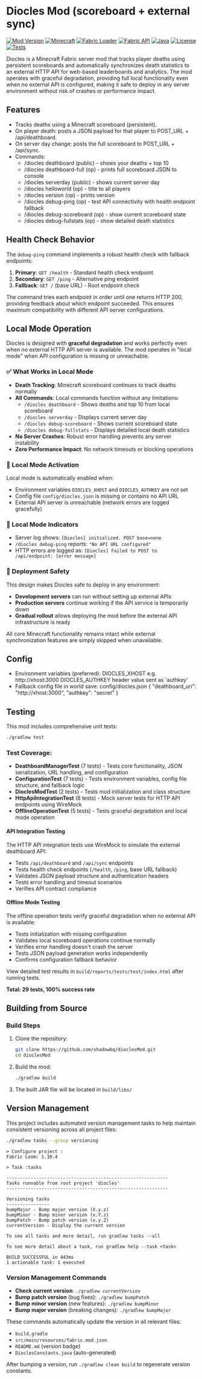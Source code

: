 # Diocles Mod (scoreboard + external sync)

[![Mod Version](https://img.shields.io/badge/Mod%20Version-1.1.1-blue)](https://github.com/shadowbq/dioclesMod/releases)
[![Minecraft](https://img.shields.io/badge/Minecraft-1.21.7-green)](https://minecraft.net)
[![Fabric Loader](https://img.shields.io/badge/Fabric%20Loader-0.16.14+-orange)](https://fabricmc.net)
[![Fabric API](https://img.shields.io/badge/Fabric%20API-0.129.0+-yellow)](https://modrinth.com/mod/fabric-api)
[![Java](https://img.shields.io/badge/Java-21+-red)](https://adoptium.net)
[![License](https://img.shields.io/badge/License-MIT-brightgreen)](https://github.com/shadowbq/dioclesMod/blob/main/LICENSE)
[![Tests](https://img.shields.io/badge/Tests-29%20Passing-success)](https://github.com/shadowbq/dioclesMod)

Diocles is a Minecraft Fabric server mod that tracks player deaths using persistent scoreboards and automatically synchronizes death statistics to an external HTTP API for web-based leaderboards and analytics. The mod operates with graceful degradation, providing full local functionality even when no external API is configured, making it safe to deploy in any server environment without risk of crashes or performance impact.

## Features

* Tracks deaths using a Minecraft scoreboard (persistent).
* On player death: posts a JSON payload for that player to POST_URL + /api/deathboard.
* On server day change: posts the full scoreboard to POST_URL + /api/sync.
* Commands:
  * /diocles deathboard        (public) - shows your deaths + top 10
  * /diocles deathboard-full   (op)     - prints full scoreboard JSON to console
  * /diocles serverday         (public) - shows current server day
  * /diocles helloworld        (op)     - title to all players
  * /diocles version           (op)     - prints version
  * /diocles debug-ping        (op)     - test API connectivity with health endpoint fallback
  * /diocles debug-scoreboard  (op)     - show current scoreboard state
  * /diocles debug-fullstats   (op)     - show detailed death statistics

## Health Check Behavior

The `debug-ping` command implements a robust health check with fallback endpoints:

1. **Primary**: `GET /health` - Standard health check endpoint
2. **Secondary**: `GET /ping` - Alternative ping endpoint  
3. **Fallback**: `GET /` (base URL) - Root endpoint check

The command tries each endpoint in order until one returns HTTP 200, providing feedback about which endpoint succeeded. This ensures maximum compatibility with different API server configurations.

## Local Mode Operation

Diocles is designed with **graceful degradation** and works perfectly even when no external HTTP API server is available. The mod operates in "local mode" when API configuration is missing or unreachable.

### ✅ What Works in Local Mode

- **Death Tracking**: Minecraft scoreboard continues to track deaths normally
- **All Commands**: Local commands function without any limitations:
  - `/diocles deathboard` - Shows deaths and top 10 from local scoreboard
  - `/diocles serverday` - Displays current server day
  - `/diocles debug-scoreboard` - Shows current scoreboard state
  - `/diocles debug-fullstats` - Displays detailed local death statistics
- **No Server Crashes**: Robust error handling prevents any server instability
- **Zero Performance Impact**: No network timeouts or blocking operations

### 🔧 Local Mode Activation

Local mode is automatically enabled when:
- Environment variables `DIOCLES_XHOST` and `DIOCLES_AUTHKEY` are not set
- Config file `config/diocles.json` is missing or contains no API URL
- External API server is unreachable (network errors are logged gracefully)

### 📝 Local Mode Indicators

- Server log shows: `[Diocles] initialized. POST base=none`
- `/diocles debug-ping` reports: `"No API URL configured"`
- HTTP errors are logged as: `[Diocles] Failed to POST to /api/endpoint: [error message]`

### 🚀 Deployment Safety

This design makes Diocles safe to deploy in any environment:
- **Development servers** can run without setting up external APIs
- **Production servers** continue working if the API service is temporarily down
- **Gradual rollout** allows deploying the mod before the external API infrastructure is ready

All core Minecraft functionality remains intact while external synchronization features are simply skipped when unavailable.

## Config

* Environment variables (preferred):
    DIOCLES_XHOST    e.g. http://xhost:3000
    DIOCLES_AUTHKEY  header value sent as 'authkey'
* Fallback config file in world save: config/diocles.json
   {
     "deathboard_uri": "http://xhost:3000",
     "authkey": "secret"
   }

## Testing

This mod includes comprehensive unit tests:

```bash
./gradlew test
```

### Test Coverage:
* **DeathboardManagerTest** (7 tests) - Tests core functionality, JSON serialization, URL handling, and configuration
* **ConfigurationTest** (7 tests) - Tests environment variables, config file structure, and fallback logic  
* **DioclesModTest** (2 tests) - Tests mod initialization and class structure
* **HttpApiIntegrationTest** (8 tests) - Mock server tests for HTTP API endpoints using WireMock
* **OfflineOperationTest** (5 tests) - Tests graceful degradation and local mode operation

#### API Integration Testing
The HTTP API integration tests use WireMock to simulate the external deathboard API:
* Tests `/api/deathboard` and `/api/sync` endpoints
* Tests health check endpoints (`/health`, `/ping`, base URL fallback)
* Validates JSON payload structure and authentication headers
* Tests error handling and timeout scenarios
* Verifies API contract compliance

#### Offline Mode Testing
The offline operation tests verify graceful degradation when no external API is available:
* Tests initialization with missing configuration
* Validates local scoreboard operations continue normally
* Verifies error handling doesn't crash the server
* Tests JSON payload generation works independently
* Confirms configuration fallback behavior

View detailed test results in `build/reports/tests/test/index.html` after running tests.

**Total: 29 tests, 100% success rate**

## Building from Source

### Build Steps

1. Clone the repository:

   ```bash
   git clone https://github.com/shadowbq/dioclesMod.git
   cd dioclesMod
   ```

2. Build the mod:

   ```bash
   ./gradlew build
   ```

3. The built JAR file will be located in `build/libs/`

## Version Management

This project includes automated version management tasks to help maintain consistent versioning across all project files:

```bash
./gradlew tasks --group versioning
```

```text
> Configure project :
Fabric Loom: 1.10.4

> Task :tasks

------------------------------------------------------------
Tasks runnable from root project 'diocles'
------------------------------------------------------------

Versioning tasks
----------------
bumpMajor - Bump major version (X.y.z)
bumpMinor - Bump minor version (x.Y.z)
bumpPatch - Bump patch version (x.y.Z)
currentVersion - Display the current version

To see all tasks and more detail, run gradlew tasks --all

To see more detail about a task, run gradlew help --task <task>

BUILD SUCCESSFUL in 443ms
1 actionable task: 1 executed
```

### Version Management Commands

* **Check current version**: `./gradlew currentVersion`
* **Bump patch version** (bug fixes): `./gradlew bumpPatch`
* **Bump minor version** (new features): `./gradlew bumpMinor`  
* **Bump major version** (breaking changes): `./gradlew bumpMajor`

These commands automatically update the version in all relevant files:

* `build.gradle`
* `src/main/resources/fabric.mod.json`
* `README.md` (version badge)
* `DioclesConstants.java` (auto-generated)

After bumping a version, run `./gradlew clean build` to regenerate version constants.
